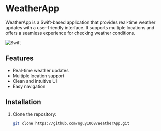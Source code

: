 # WeatherApp

WeatherApp is a Swift-based application that provides real-time weather updates with a user-friendly interface. It supports multiple locations and offers a seamless experience for checking weather conditions.

![Swift](https://img.shields.io/badge/Swift-100%25-orange)

## Features

- Real-time weather updates
- Multiple location support
- Clean and intuitive UI
- Easy navigation

## Installation

1. Clone the repository:
   ```sh
   git clone https://github.com/nguy1068/WeatherApp.git
